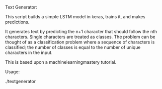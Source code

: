 Text Generator:

This script builds a simple LSTM model in keras, trains it, and makes predictions.

It generates text by predicting the n+1 character that should follow the nth 
characters. Single characters are treated as classes. The problem can be thought 
of as a classification problem where a sequence of characters is classified;
the number of classes is equal to the number of unique characters in the input.

This is based upon a machinelearningmastery tutorial. 


Usage:

./textgenerator


